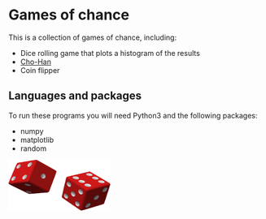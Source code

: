 # Games of chance

This is a collection of games of chance, including:
  * Dice rolling game that plots a histogram of the results
  * [Cho-Han](https://en.wikipedia.org/wiki/Ch%C5%8D-han) 
  * Coin flipper

## Languages and packages
To run these programs you will need Python3 and the following packages:
  * numpy
  * matplotlib
  * random


  <img src="dice.png" width="200" height="100">
